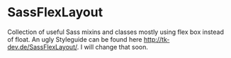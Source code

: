 # SassFlexLayout

Collection of useful Sass mixins and classes mostly using flex box instead of float.
An ugly Styleguide can be found here http://tk-dev.de/SassFlexLayout/. I will change that soon. 

